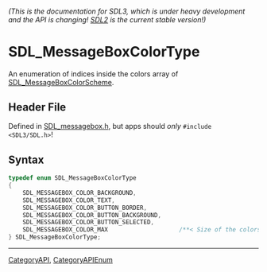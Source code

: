 ###### (This is the documentation for SDL3, which is under heavy development and the API is changing! [SDL2](https://wiki.libsdl.org/SDL2/) is the current stable version!)
# SDL_MessageBoxColorType

An enumeration of indices inside the colors array of [SDL_MessageBoxColorScheme](SDL_MessageBoxColorScheme).

## Header File

Defined in [SDL_messagebox.h](https://github.com/libsdl-org/SDL/blob/main/include/SDL3/SDL_messagebox.h), but apps should _only_ `#include <SDL3/SDL.h>`!

## Syntax

```c
typedef enum SDL_MessageBoxColorType
{
    SDL_MESSAGEBOX_COLOR_BACKGROUND,
    SDL_MESSAGEBOX_COLOR_TEXT,
    SDL_MESSAGEBOX_COLOR_BUTTON_BORDER,
    SDL_MESSAGEBOX_COLOR_BUTTON_BACKGROUND,
    SDL_MESSAGEBOX_COLOR_BUTTON_SELECTED,
    SDL_MESSAGEBOX_COLOR_MAX                    /**< Size of the colors array of SDL_MessageBoxColorScheme. */
} SDL_MessageBoxColorType;
```

----
[CategoryAPI](CategoryAPI), [CategoryAPIEnum](CategoryAPIEnum)

